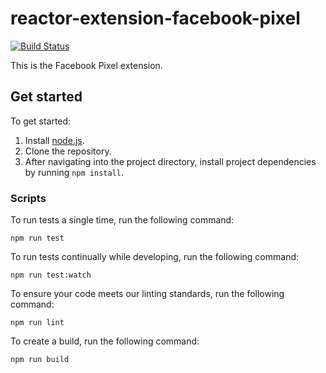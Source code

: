 # reactor-extension-facebook-pixel

[![Build Status](https://img.shields.io/github/workflow/status/Adobe-Marketing-Cloud-Activation/reactor-extension-facebook-pixel/ci?style=flat)](https://github.com/Adobe-Marketing-Cloud-Activation/reactor-extension-facebook-pixel/actions)

This is the Facebook Pixel extension.

## Get started

To get started:

1. Install [node.js](https://nodejs.org/).
2. Clone the repository.
3. After navigating into the project directory, install project dependencies by running `npm install`.

### Scripts

To run tests a single time, run the following command:

`npm run test`

To run tests continually while developing, run the following command:

`npm run test:watch`

To ensure your code meets our linting standards, run the following command:

`npm run lint`

To create a build, run the following command:

`npm run build`
